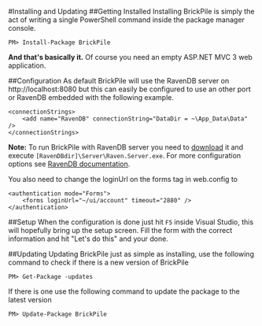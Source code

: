 ﻿#Installing and Updating
##Getting Installed
Installing BrickPile is simply the act of writing a single PowerShell command inside the package manager console.

	PM> Install-Package BrickPile

**And that's basically it.** Of course you need an empty ASP.NET MVC 3 web application.

##Configuration
As default BrickPile will use the RavenDB server on http://localhost:8080 but this can easily be configured to use an other port or RavenDB embedded with the following example.

	<connectionStrings>
		<add name="RavenDB" connectionString="DataDir = ~\App_Data\Data" />
	</connectionStrings>

**Note:** To run BrickPile with RavenDB server you need to [download](http://ravendb.net/download) it and execute `[RavenDBdir]\Server\Raven.Server.exe`. For more configuration options see [RavenDB documentation](http://ravendb.net/documentation).

You also need to change the loginUrl on the forms tag in web.config to

	<authentication mode="Forms">
		<forms loginUrl="~/ui/account" timeout="2880" />
	</authentication>

##Setup
When the configuration is done just hit `F5` inside Visual Studio, this will hopefully bring up the setup screen.
Fill the form with the correct information and hit "Let's do this" and your done.

##Updating
Updating BrickPile just as simple as installing, use the following command to check if there is a new version of BrickPile

	PM> Get-Package -updates

If there is one use the following command to update the package to the latest version

	PM> Update-Package BrickPile
